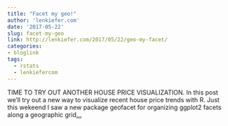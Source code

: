 ```yaml
---
title: "Facet my geo!"
author: 'lenkiefer.com'
date: '2017-05-22'
slug: facet-my-geo
link: http://lenkiefer.com/2017/05/22/geo-my-facet/
categories:
- bloglink
tags:
  - rstats
  - lenkiefercom
---
```


TIME TO TRY OUT ANOTHER HOUSE PRICE VISUALIZATION. In this post we’ll try out a new way to visualize recent house price trends with R. Just this wekeend I saw a new package geofacet for organizing ggplot2 facets along a geographic grid[... <i class="fas fa-external-link-alt"></i>](http://lenkiefer.com/2017/05/22/geo-my-facet/)

